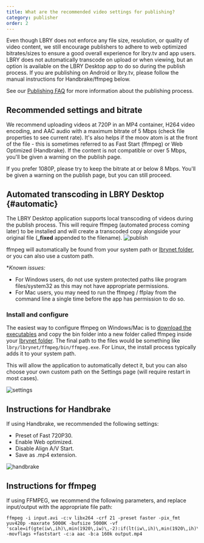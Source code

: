 ```yaml
---
title: What are the recommended video settings for publishing?
category: publisher
order: 2
---
```


Even though LBRY does not enforce any file size, resolution, or quality of video content, we still encourage publishers to adhere to web optimized bitrates/sizes to ensure a good overall experience for lbry.tv and app users. LBRY does not automatically transcode on upload or when viewing, but an option is available on the LBRY Desktop app to do so during the publish process. If you are publishing on Android or lbry.tv, please follow the manual instructions for Handbrake/ffmpeg below.

See our [Publishing FAQ](/faq/how-to-publish) for more information about the publishing process.

## Recommended settings and bitrate

We recommend uploading videos at 720P in an MP4 container, H264 video encoding, and AAC audio with a maximum bitrate of 5 Mbps (check file properties to see current rate). It's also helps if the moov atom is at the front of the file - this is sometimes referred to as Fast Start (ffmpeg) or Web Optimized (Handbrake). If the content is not compatible or over 5 Mbps, you'll be given a warning on the publish page.

If you prefer 1080P, please try to keep the bitrate at or below 8 Mbps. You'll be given a warning on the publish page, but you can still proceed.

## Automated transcoding in LBRY Desktop {#automatic}

The LBRY Desktop application supports local transcoding of videos during the publish process. This will require ffmpeg (automated process coming later) to be installed and will create a transcoded copy alongside your original file (**_fixed** appended to the filename).
![publish](https://spee.ch/0/publish-page.jpeg)

ffmpeg will automatically be found from your system path or [lbrynet folder](/faq/lbry-directories), or you can also use a custom path. 

**Known issues:*

- For Windows users, do not use system protected paths like program files/system32 as this may not have appropriate permissions.
- For Mac users, you may need to run the ffmpeg / ffplay from the command line a single time before the app has permission to do so.

### Install and configure

The easiest way to configure ffmpeg on Windows/Mac is to [download the executables](https://www.ffmpeg.org/download.html) and copy the bin folder into a new folder called ffmpeg inside your [lbrynet folder](/faq/lbry-directories). The final path to the files would be something like `lbry/lbrynet/ffmpeg/bin/ffmpeg.exe`. For Linux, the install process typically adds it to your system path.

This will allow the application to automatically detect it, but you can also choose your own custom path on the Settings page (will require restart in most cases).

![settings](https://spee.ch/4/ffmpeg-settings.jpg)

## Instructions for Handbrake

If using Handbrake, we recommended the following settings:

- Preset of Fast 720P30.
- Enable Web optimized.
- Disable Align A/V Start.
- Save as .mp4 extension.

![handbrake](https://spee.ch/7/hb-settings.png)

## Instructions for ffmpeg

If using FFMPEG, we recommend the following parameters, and replace input/output with the appropriate file path:

```
ffmpeg -i input.avi -c:v libx264 -crf 21 -preset faster -pix_fmt yuv420p -maxrate 5000K -bufsize 5000K -vf 'scale=if(gte(iw\,ih)\,min(1920\,iw)\,-2):if(lt(iw\,ih)\,min(1920\,ih)\,-2)' -movflags +faststart -c:a aac -b:a 160k output.mp4
```

